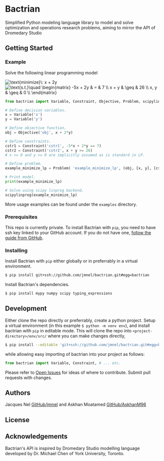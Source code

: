 # Bactrian

Simplified Python modeling language library to model and solve optimization and operations
research problems, aiming to mirror the API of Dromedary Studio

## Getting Started

### Example

Solve the following linear programming model

<img src="https://latex.codecogs.com/gif.latex?\text{minimize}\:&space;x&space;&plus;&space;2y" title="\text{minimize}\: x + 2y" />

<img src="https://latex.codecogs.com/gif.latex?\text{s.t.}\quad&space;\begin{matrix}&space;-5x&space;&plus;&space;2y&space;&&space;=&space;&&space;7&space;\\&space;x&space;&plus;&space;y&space;&&space;\geq&space;&&space;26&space;\\&space;x,&space;y&space;&&space;\geq&space;&&space;0&space;\\&space;\end{matrix}" title="\text{s.t.}\quad \begin{matrix} -5x + 2y & = & 7 \\ x + y & \geq & 26 \\ x, y & \geq & 0 \\ \end{matrix}" />

```python
from bactrian import Variable, Constraint, Objective, Problem, scipylinprog

# Define decision variables.
x = Variable('x')
y = Variable('y')

# Define objective function.
obj = Objective('obj', x + 2*y)

# Define constraints.
cstr1 = Constraint('cstr1', -5*x + 2*y == 7)
cstr2 = Constraint('cstr2', x + y >= 26)
# x >= 0 and y >= 0 are implicitly assumed as is standard in LP.

# Define problem.
example_minimize_lp = Problem( 'example_minimize_lp', (obj, [x, y], [cstr1, cstr2]))

# Print model.
print(example_minimize_lp)

# Solve using scipy linprog backend.
scipylinprog(example_minimize_lp)
```

More usage examples can be found under the `examples` directory.

### Prerequisites

This repo is currently private. To install Bactrian with `pip`, you need to have ssh key linked 
to your GitHub account. If you do not have one, 
[follow the guide from GitHub](https://help.github.com/en/enterprise/2.16/user/authenticating-to-github/generating-a-new-ssh-key-and-adding-it-to-the-ssh-agent).

### Installing

Install Bactrian with `pip` either globally or in preferrably in a virtual environment.

```bash
$ pip install git+ssh://github.com/jmnel/bactrian.git#egg=bactrian
```

Install Bactrian's dependencies.

```bash
$ pip install mypy numpy scipy typing_expressions 
```

## Development

Either clone the repo directly or preferrably, create a python project. Setup a virtual 
environment (in this example `$ python -m venv env`), and install bactrian with `pip` in editable mode. This will clone the repo into 
`<project-directory>/env/src/` where you can make changes directly,

```bash
$ pip install --editable 'git+ssh://github.com/jmnel/bactrian.git#egg=bactrian'
```

while allowing easy importing of bactrian into your project as follows:

```python
from bactrian import Variable, Constraint, # ... etc.
```

Please refer to [Open Issues](https://github.com/jmnel/bactrian/issues?q=is%3Aissue+is%3Aopen+) for
ideas of where to contribute. Submit pull requests with changes.

## Authors

Jacques Nel [GitHub/jmnel](https://github.com/jmnel) and Askhan Moatamed [GitHub/AskhanM96](https://github.com/AskhanM96)

## License

## Acknowledgements

Bactrian's API is inspired by Dromedary Studio modelling language developed by Dr. Michael Chen
of York University, Toronto.
